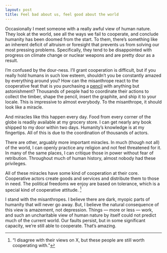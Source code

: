 ```yaml
---
layout: post
title: Feel bad about us, feel good about the world
---
```


Occasionally I meet someone with a really awful view of human nature. They look at the world, see all the ways we fail to cooperate, and conclude humanity has been doomed from the start. To them, there’s something like an inherent deficit of altruism or foresight that prevents us from solving our most pressing problems. Specifically, they tend to be disappointed with progress on climate change or nuclear weapons and are pretty dour as a result.

I’m confused by the dour-ness. I’ll grant cooperation is difficult, but if you really hold humans in such low esteem, shouldn’t you be constantly amazed by everything around you?  How can the misanthrope react to the cooperative feat that is you purchasing a [pencil](https://fee.org/resources/i-pencil/) with anything but astonishment? Thousands of people had to coordinate their actions to collect the timber, shape the pencil, insert the graphite, and ship it to your locale. This is impressive to almost everybody. To the misanthrope, it should look like a miracle.

And miracles like this happen every day. Food from every corner of the globe is readily available at my grocery store. I can get nearly any book shipped to my door within two days. Humanity’s knowledge is at my fingertips. All of this is due to the coordination of thousands of actors.

There are other, arguably more important miracles. In much (though not all) of the world, I can openly practice any religion and not feel threatened for it. In many of the same places, I can critique those in power without fear of retribution. Throughout much of human history, almost nobody had these privileges.

All of these miracles have some kind of cooperation at their core. Cooperative actors create goods and services and distribute them to those in need. The political freedoms we enjoy are based on tolerance, which is a special kind of cooperative attitude. [^1]

I stand with the misanthropes. I believe there are dark, myopic parts of humanity that will never go away. But, I believe the natural consequence of this view is amazement, not depression. Things — more or less — work, and such an uncharitable view of human nature by itself could not predict much of the current world. Our faults persist, but in some significant capacity, we’re still able to cooperate. That’s amazing.






[^1]: “I disagree with their views on X, but these people are still worth cooperating with.”
